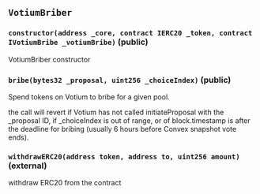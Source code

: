 ## `VotiumBriber`






### `constructor(address _core, contract IERC20 _token, contract IVotiumBribe _votiumBribe)` (public)

VotiumBriber constructor




### `bribe(bytes32 _proposal, uint256 _choiceIndex)` (public)

Spend tokens on Votium to bribe for a given pool.


the call will revert if Votium has not called initiateProposal with
the _proposal ID, if _choiceIndex is out of range, or of block.timestamp
is after the deadline for bribing (usually 6 hours before Convex snapshot
vote ends).

### `withdrawERC20(address token, address to, uint256 amount)` (external)

withdraw ERC20 from the contract







